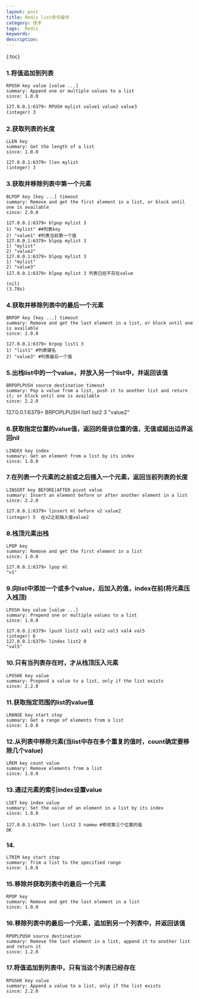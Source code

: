 ```yaml
---
layout: post
title: Redis list命令操作
category: 技术
tags:  Redis
keywords: 
description: 
---
```


{:toc}



### 1.将值追加到列表

	RPUSH key value [value ...]
	summary: Append one or multiple values to a list
	since: 1.0.0

```bash
127.0.0.1:6379> RPUSH mylist value1 value2 value3
(integer) 3
```


### 2.获取列表的长度

	LLEN key
	summary: Get the length of a list
	since: 1.0.0

```redis
127.0.0.1:6379> llen mylist
(integer) 3
```


### 3.获取并移除列表中第一个元素

	BLPOP key [key ...] timeout
	summary: Remove and get the first element in a list, or block until one is available
	since: 2.0.0

```redis
127.0.0.1:6379> blpop mylist 3
1) "mylist" ##列表key
2) "value1" #列表当前第一个值
127.0.0.1:6379> blpop mylist 3
1) "mylist"
2) "value2"
127.0.0.1:6379> blpop mylist 3
1) "mylist"
2) "value3"
127.0.0.1:6379> blpop mylist 3 列表已经不存在value

(nil)
(3.78s)
```


### 4.获取并移除列表中的最后一个元素

	BRPOP key [key ...] timeout
	summary: Remove and get the last element in a list, or block until one is available
	since: 2.0.0

```redis
127.0.0.1:6379> brpop list1 3
1) "list1" #列表键名
2) "value3" #列表最后一个值
```


### 5.出栈list中的一个value，并放入另一个list中，并返回该值

	BRPOPLPUSH source destination timeout
	summary: Pop a value from a list, push it to another list and return it; or block until one is available
	since: 2.2.0

127.0.0.1:6379> BRPOPLPUSH list1 list2 3
"value2"



### 6.获取指定位置的value值，返回的是该位置的值，无值或超出边界返回nil

	LINDEX key index
	summary: Get an element from a list by its index
	since: 1.0.0



### 7.在列表一个元素的之前或之后插入一个元素，返回当前列表的长度

	LINSERT key BEFORE|AFTER pivot value
	summary: Insert an element before or after another element in a list
	since: 2.2.0

```redis
127.0.0.1:6379> linsert ml before v2 value2
(integer) 5  在v2之前插入值value2
```


### 8.栈顶元素出栈

	LPOP key
	summary: Remove and get the first element in a list
	since: 1.0.0

```redis
127.0.0.1:6379> lpop ml
"v1"
```


### 9.向list中添加一个或多个value，后加入的值，index在前(将元素压入栈顶)

	LPUSH key value [value ...]
	summary: Prepend one or multiple values to a list
	since: 1.0.0

```redis
127.0.0.1:6379> lpush list2 val1 val2 val3 val4 val5
(integer) 6
127.0.0.1:6379> lindex list2 0
"val5"
```


### 10.只有当列表存在时，才从栈顶压入元素

	LPUSHX key value
	summary: Prepend a value to a list, only if the list exists
	since: 2.2.0



### 11.获取指定范围的list的value值

	LRANGE key start stop
	summary: Get a range of elements from a list
	since: 1.0.0



### 12.从列表中移除元素(当list中存在多个重复的值时，count确定要移除几个value)

	LREM key count value
	summary: Remove elements from a list
	since: 1.0.0



### 13.通过元素的索引index设置value
 
	LSET key index value
	summary: Set the value of an element in a list by its index
	since: 1.0.0

```redis
127.0.0.1:6379> lset list2 3 namew #修改第三个位置的值
OK
```


### 14. 

	LTRIM key start stop
	summary: Trim a list to the specified range
	since: 1.0.0



### 15.移除并获取列表中的最后一个元素

	RPOP key
	summary: Remove and get the last element in a list
	since: 1.0.0



### 16.移除列表中的最后一个元素，追加到另一个列表中，并返回该值

	RPOPLPUSH source destination
	summary: Remove the last element in a list, append it to another list and return it
	since: 1.2.0


 

### 17.将值追加到列表中，只有当这个列表已经存在
 
	RPUSHX key value
	summary: Append a value to a list, only if the list exists
	since: 2.2.0










